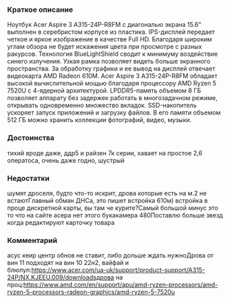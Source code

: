 ### **Краткое описание**
Ноутбук Acer Aspire 3 A315-24P-R8FM с диагональю экрана 15.6" выполнен в серебристом корпусе из пластика. IPS-дисплей передает четкое и яркое изображение в качестве Full HD. Благодаря широким углам обзора не будет искажения цвета при просмотре с разных ракурсов. Технология BlueLightShield сводит к минимуму воздействие синего излучения. Узкая рамка позволяет видеть больше экранного пространства. За обработку графики и ее вывод на дисплей отвечает видеокарта AMD Radeon 610M.  Acer Aspire 3 A315-24P-R8FM обладает высокой вычислительной мощью благодаря процессору AMD Ryzen 5 7520U с 4-ядерной архитектурой. LPDDR5-память объемом 8 ГБ позволяет аппарату без задержек работать в многозадачном режиме, открывать одновременно множество вкладок. SSD-накопитель ускоряет запуск приложений и загрузку файлов. В его памяти объемом 512 ГБ можно хранить коллекции фотографий, видео, музыки.

### **Достоинства**
тихий вроде даже, ддр5 и райзен 7к серии, хавает на простое 2,6 оператоса, очень даже годно, шустрый

### **Недостатки**
шумят дроселя, будто что-то искрит, дрова которые есть на м.2 не встаютГлавный обман ДНСа, это пишет встройка 610м) встройка в проце дискретной карты, вы там че курите?Самый большой минус это то что на сайте асера нет этого букакамера 480Поставлю больше звезд когда редактируют карточку товара

### **Комментарий**
асус кеир центр обнов не ставит, либо дольше ждать нужноДрова от вин 11 подходят на вин 10 22н2, вайфай и блюпуп:https://www.acer.com/ua-uk/support/product-support/A315-24P/NX.KJEEU.009/downloadsдрова на проц:https://www.amd.com/en/support/apu/amd-ryzen-processors/amd-ryzen-5-processors-radeon-graphics/amd-ryzen-5-7520u
